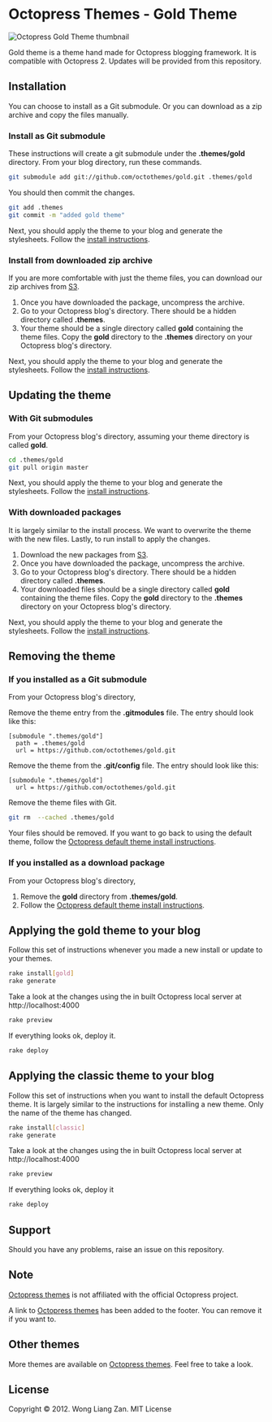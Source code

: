 # Octopress Themes - Gold Theme

![Octopress Gold Theme thumbnail](https://s3.amazonaws.com/static.octopressthemes.com/thumbnails/gold-thumbnail.png)

Gold theme is a theme hand made for Octopress blogging framework. It is compatible with Octopress 2. Updates will be provided from this repository.

## Installation

You can choose to install as a Git submodule. Or you can download as a zip archive and copy the files manually.

### Install as Git submodule

These instructions will create a git submodule under the __.themes/gold__ directory. From your blog directory, run these commands.

``` sh
git submodule add git://github.com/octothemes/gold.git .themes/gold
```

You should then commit the changes.

``` sh
git add .themes
git commit -m "added gold theme"
```

Next, you should apply the theme to your blog and generate the stylesheets. Follow the [install instructions](#applying-the-gold-theme-to-your-blog).

### Install from downloaded zip archive

If you are more comfortable with just the theme files, you can download our zip archives from [S3](https://s3.amazonaws.com/static.octopressthemes.com/themes/gold-v0.1.0.zip).

1. Once you have downloaded the package, uncompress the archive.
2. Go to your Octopress blog's directory. There should be a hidden directory called __.themes__.
3. Your theme should be a single directory called __gold__ containing the theme files. Copy the __gold__ directory to the __.themes__ directory on your Octopress blog's directory.

Next, you should apply the theme to your blog and generate the stylesheets. Follow the [install instructions](#applying-the-gold-theme-to-your-blog).

## Updating the theme

### With Git submodules

From your Octopress blog's directory, assuming your theme directory is called __gold__.

``` sh
cd .themes/gold
git pull origin master
```

Next, you should apply the theme to your blog and generate the stylesheets. Follow the [install instructions](#applying-the-gold-theme-to-your-blog).

### With downloaded packages

It is largely similar to the install process. We want to overwrite the theme with the new files. Lastly, to run install to apply the changes.

1. Download the new packages from [S3](https://s3.amazonaws.com/static.octopressthemes.com/themes/gold-v0.1.0.zip).
2. Once you have downloaded the package, uncompress the archive.
3. Go to your Octopress blog's directory. There should be a hidden directory called __.themes__.
4. Your downloaded files should be a single directory called __gold__ containing the theme files. Copy the __gold__ directory to the __.themes__ directory on your Octopress blog's directory.

Next, you should apply the theme to your blog and generate the stylesheets. Follow the [install instructions](#applying-the-gold-theme-to-your-blog).

## Removing the theme

### If you installed as a Git submodule

From your Octopress blog's directory,

Remove the theme entry from the __.gitmodules__ file. The entry should look like this:
```
[submodule ".themes/gold"]
  path = .themes/gold
  url = https://github.com/octothemes/gold.git
```

Remove the theme from the __.git/config__ file. The entry should look like this:
```
[submodule ".themes/gold"]
  url = https://github.com/octothemes/gold.git
```

Remove the theme files with Git.
``` sh
git rm  --cached .themes/gold
```

Your files should be removed. If you want to go back to using the default theme, follow the [Octopress default theme install instructions](#applying-the-gold-theme-to-your-blog).

### If you installed as a download package

From your Octopress blog's directory,

1. Remove the __gold__ directory from __.themes/gold__.
2. Follow the [Octopress default theme install instructions](#applying-the-goldtheme-to-your-blog).

## Applying the gold theme to your blog

Follow this set of instructions whenever you made a new install or update to your themes.

``` sh
rake install[gold]
rake generate
```

Take a look at the changes using the in built Octopress local server at http://localhost:4000

``` sh
rake preview
```

If everything looks ok, deploy it.

``` sh
rake deploy
```

## Applying the classic theme to your blog

Follow this set of instructions when you want to install the default Octopress theme. It is largely similar to the instructions for installing a new theme. Only the name of the theme has changed.

``` sh
rake install[classic]
rake generate
```

Take a look at the changes using the in built Octopress local server at http://localhost:4000

``` sh
rake preview
```

If everything looks ok, deploy it

``` sh
rake deploy
```

## Support

Should you have any problems, raise an issue on this repository.

## Note

[Octopress themes](http://octopressthemes.com) is not affiliated with the official Octopress project.

A link to [Octopress themes](http://octopressthemes.com) has been added to the footer. You can remove it if you want to.

## Other themes

More themes are available on [Octopress themes](http://octopressthemes.com). Feel free to take a look.

## License

Copyright &copy; 2012. Wong Liang Zan. MIT License
